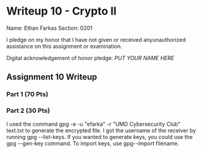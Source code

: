 Writeup 10 - Crypto II
=====

Name: Ethan Farkas
Section: 0201

I pledge on my honor that I have not given or received anyunauthorized assistance on this assignment or examination.

Digital acknowledgement of honor pledge: *PUT YOUR NAME HERE*

## Assignment 10 Writeup

### Part 1 (70 Pts)


### Part 2 (30 Pts)
I used the command gpg -e -u "efarka" -r "UMD Cybersecurity Club" text.txt to generate the encrypted file.  I got the username of the receiver by running gpg --list-keys.  If you wanted to generate keys, you could use the gpg --gen-key command.  To import keys, use gpg--import filename.  


